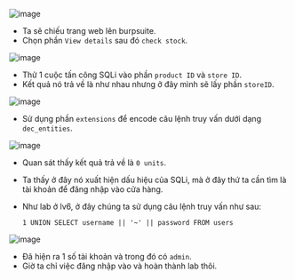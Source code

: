 ![image](https://user-images.githubusercontent.com/125866921/231441969-558c0a23-42fd-4ba9-a06f-8abb4cc0af5f.png)

  - Ta sẽ chiếu trang web lên burpsuite.  
  - Chọn phần ``View details`` sau đó ``check stock``.  

![image](https://user-images.githubusercontent.com/125866921/231442312-20e7542b-ccaf-41bc-aa6c-101eb7f84a36.png)

  - Thử 1 cuộc tấn công SQLi vào phần ``product ID`` và ``store ID``.  
  - Kết quả nó trả về là như nhau nhưng ở đây mình sẽ lấy phần ``storeID``.  

![image](https://user-images.githubusercontent.com/125866921/231443564-bda41978-62fe-4eea-a566-35d5059435dc.png)

  - Sử dụng phần ``extensions`` để encode câu lệnh truy vấn dưới dạng ``dec_entities``.  

![image](https://user-images.githubusercontent.com/125866921/231444453-963041d6-f32b-4ac3-9131-62d00d122ba6.png)

  - Quan sát thấy kết quả trả về là ``0 units``.
  - Ta thấy ở đây nó xuất hiện dấu hiệu của SQLi, mà ở đây thứ ta cần tìm là tài khoản để đăng nhập vào cửa hàng.
  - Như lab ở lv6, ở đây chúng ta sử dụng câu lệnh truy vấn như sau:  

        1 UNION SELECT username || '~' || password FROM users
        
![image](https://user-images.githubusercontent.com/125866921/231445167-cf910f6f-5b9a-4530-a09c-1b2151ff41ee.png)

  - Đã hiện ra 1 số tài khoản và trong đó có ``admin``.  
  - Giờ ta chỉ việc đăng nhập vào và hoàn thành lab thôi.  
